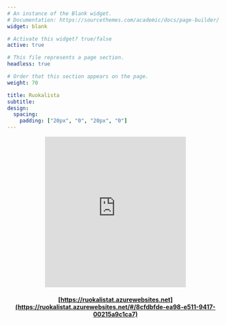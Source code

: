 ```yaml
---
# An instance of the Blank widget.
# Documentation: https://sourcethemes.com/academic/docs/page-builder/
widget: blank

# Activate this widget? true/false
active: true

# This file represents a page section.
headless: true

# Order that this section appears on the page.
weight: 70

title: Ruokalista 
subtitle: 
design:
  spacing:
    padding: ["20px", "0", "20px", "0"]
---
```


<center>

<iframe src="https://ruokalistat.azurewebsites.net/#/8cfdbfde-ea98-e511-9417-00215a9c1ca7" width="65%" height="350" loading="lazy" frameborder="0" marginheight="0" marginwidth="0">
Loading...</iframe>

#### [https://ruokalistat.azurewebsites.net](https://ruokalistat.azurewebsites.net/#/8cfdbfde-ea98-e511-9417-00215a9c1ca7)

</center>

